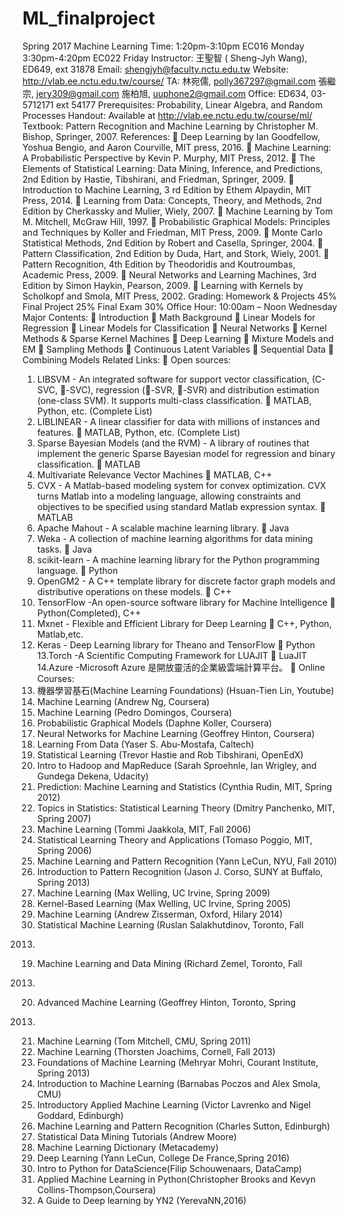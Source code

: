 # ML_finalproject

Spring 2017
Machine Learning
 Time: 1:20pm-3:10pm EC016 Monday
3:30pm-4:20pm EC022 Friday
Instructor: 王聖智 ( Sheng-Jyh Wang), ED649, ext 31878
 Email: shengjyh@faculty.nctu.edu.tw
Website: http://vlab.ee.nctu.edu.tw/course/
TA: 林宛儒, polly367297@gmail.com
 張繼宗, jery309@gmail.com
 施柏旭, uuphone2@gmail.com
 Office: ED634, 03-5712171 ext 54177
Prerequisites: Probability, Linear Algebra, and Random Processes
Handout: Available at http://vlab.ee.nctu.edu.tw/course/ml/
 Textbook: Pattern Recognition and Machine Learning
 by Christopher M. Bishop, Springer, 2007.
References:
 Deep Learning
by Ian Goodfellow, Yoshua Bengio, and Aaron Courville,
MIT press, 2016.
 Machine Learning: A Probabilistic Perspective
by Kevin P. Murphy, MIT Press, 2012.
 The Elements of Statistical Learning: Data Mining, Inference, and
Predictions, 2nd Edition
by Hastie, Tibshirani, and Friedman, Springer, 2009.
 Introduction to Machine Learning, 3
rd Edition
by Ethem Alpaydin, MIT Press, 2014.
 Learning from Data: Concepts, Theory, and Methods, 2nd Edition
by Cherkassky and Mulier, Wiely, 2007.
 Machine Learning
by Tom M. Mitchell, McGraw Hill, 1997.
 Probabilistic Graphical Models: Principles and Techniques
by Koller and Friedman, MIT Press, 2009.
 Monte Carlo Statistical Methods, 2nd Edition
by Robert and Casella, Springer, 2004.
 Pattern Classification, 2nd Edition
by Duda, Hart, and Stork, Wiely, 2001.
 Pattern Recognition, 4th Edition
by Theodoridis and Koutroumbas, Academic Press, 2009.
 Neural Networks and Learning Machines, 3rd Edition
by Simon Haykin, Pearson, 2009.
 Learning with Kernels
by Scholkopf and Smola, MIT Press, 2002.
 Grading: Homework & Projects 45%
 Final Project 25%
Final Exam 30%
Office Hour: 10:00am – Noon Wednesday
Major Contents:
 Introduction
 Math Background
 Linear Models for Regression
 Linear Models for Classification
 Neural Networks
 Kernel Methods & Sparse Kernel Machines
 Deep Learning
 Mixture Models and EM
 Sampling Methods
 Continuous Latent Variables
 Sequential Data
 Combining Models
Related Links:
 Open sources:
1. LIBSVM - An integrated software for support vector classification,
(C-SVC, -SVC), regression (-SVR, -SVR) and distribution
estimation (one-class SVM). It supports multi-class classification.
 MATLAB, Python, etc. (Complete List)
2. LIBLINEAR - A linear classifier for data with millions of instances
and features.
 MATLAB, Python, etc. (Complete List)
3. Sparse Bayesian Models (and the RVM) - A library of routines that
implement the generic Sparse Bayesian model for regression and
binary classification.
 MATLAB
4. Multivariate Relevance Vector Machines
 MATLAB, C++
5. CVX - A Matlab-based modeling system for convex optimization.
CVX turns Matlab into a modeling language, allowing constraints
and objectives to be specified using standard Matlab expression
syntax.
 MATLAB
6. Apache Mahout - A scalable machine learning library.
 Java
7. Weka - A collection of machine learning algorithms for data mining
tasks.
 Java
8. scikit-learn - A machine learning library for the Python
programming language.
 Python
9. OpenGM2 - A C++ template library for discrete factor graph
models and distributive operations on these models.
 C++
10. TensorFlow -An open-source software library for Machine
Intelligence
 Python(Completed), C++
11. Mxnet - Flexible and Efficient Library for Deep Learning
 C++, Python, Matlab,etc.
12. Keras - Deep Learning library for Theano and TensorFlow
 Python
 13.Torch -A Scientific Computing Framework for LUAJIT
 LuaJIT
 14.Azure -Microsoft Azure 是開放靈活的企業級雲端計算平台。
 Online Courses:
1. 機器學習基石(Machine Learning Foundations) (Hsuan-Tien Lin,
Youtube)
2. Machine Learning (Andrew Ng, Coursera)
3. Machine Learning (Pedro Domingos, Coursera)
4. Probabilistic Graphical Models (Daphne Koller, Coursera)
5. Neural Networks for Machine Learning (Geoffrey Hinton, Coursera)
6. Learning From Data (Yaser S. Abu-Mostafa, Caltech)
7. Statistical Learning (Trevor Hastie and Rob Tibshirani, OpenEdX)
8. Intro to Hadoop and MapReduce (Sarah Sproehnle, Ian Wrigley,
and Gundega Dekena, Udacity)
9. Prediction: Machine Learning and Statistics (Cynthia Rudin, MIT,
Spring 2012)
10. Topics in Statistics: Statistical Learning Theory (Dmitry
Panchenko, MIT, Spring 2007)
11. Machine Learning (Tommi Jaakkola, MIT, Fall 2006)
12. Statistical Learning Theory and Applications (Tomaso Poggio,
MIT, Spring 2006)
13. Machine Learning and Pattern Recognition (Yann LeCun, NYU,
Fall 2010)
14. Introduction to Pattern Recognition (Jason J. Corso, SUNY at
Buffalo, Spring 2013)
15. Machine Learning (Max Welling, UC Irvine, Spring 2009)
16. Kernel-Based Learning (Max Welling, UC Irvine, Spring 2005)
17. Machine Learning (Andrew Zisserman, Oxford, Hilary 2014)
18. Statistical Machine Learning (Ruslan Salakhutdinov, Toronto, Fall
2013)
19. Machine Learning and Data Mining (Richard Zemel, Toronto, Fall
2013)
20. Advanced Machine Learning (Geoffrey Hinton, Toronto, Spring
2013)
21. Machine Learning (Tom Mitchell, CMU, Spring 2011)
22. Machine Learning (Thorsten Joachims, Cornell, Fall 2013)
23. Foundations of Machine Learning (Mehryar Mohri, Courant
Institute, Spring 2013)
24. Introduction to Machine Learning (Barnabas Poczos and Alex
Smola, CMU)
25. Introductory Applied Machine Learning (Victor Lavrenko and
Nigel Goddard, Edinburgh)
26. Machine Learning and Pattern Recognition (Charles Sutton,
Edinburgh)
27. Statistical Data Mining Tutorials (Andrew Moore)
28. Machine Learning Dictionary (Metacademy)
29. Deep Learning (Yann LeCun, College De France,Spring 2016)
30. Intro to Python for DataScience(Filip Schouwenaars, DataCamp)
31. Applied Machine Learning in Python(Christopher Brooks and
Kevyn Collins-Thompson,Coursera)
32. A Guide to Deep learning by YN2
(YerevaNN,2016)
